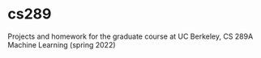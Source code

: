 # cs289
Projects and homework for the graduate course at UC Berkeley, CS 289A Machine Learning (spring 2022)
